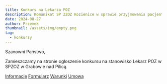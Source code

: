 ```yaml
---
title: Konkurs na Lekarza POZ
description: Komunikat SP ZZOZ Kozienice w sprawie przyjmowania pacjentek oddział ginekologiczny.
date: 2024-08-27
author: Przemek
thumbnail: /assets/img/empty.png
tag:
  - konkursy
---
```


Szanowni Państwo,

Zamieszczamy na stronie ogłoszenie konkursu na stanowisko Lekarz POZ w SPZOZ w Grabowie nad Pilicą.

<a href="/assets/docs/08.2024-Informacja-SP_ZZOZ-w-Kozienicach-Oddzial-Ginegologiczno-Polozniczy.pdf" class="button mt-5" target="_blank" data-no-swup>Informacje</a>
<a href="/assets/docs/formularz_ofertowy.pdf" class="button mt-5" target="_blank" data-no-swup>Formularz</a>
<a href="/assets/docs/SWKO_POZ_10_2024_warunki_konkursu.pdf" class="button mt-5" target="_blank" data-no-swup>Warunki</a>
<a href="/assets/docs/umowa_konkurs.pdf" class="button mt-5" target="_blank" data-no-swup>Umowa</a>